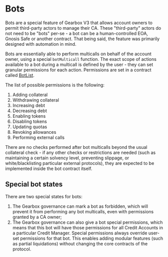 # Bots

Bots are a special feature of Gearbox V3 that allows account owners to permit third-party actors to manage their CA. These "third-party" actors do not need to be "bots" per-se - a bot can be a human-controlled EOA, Gnosis Safe or another contract. That being said, the feature was primarily designed with automation in mind.

Bots are essentially able to perform multicalls on behalf of the account owner, using a special `botMulticall` function. The exact scope of actions available to a bot during a multicall is defined by the user - they can set granular permissions for each action. Permissions are set in a contract called [BotList](/).

The list of possible permissions is the following:
1. Adding collateral
2. Withdrawing collateral
3. Increasing debt
4. Decreasing debt
5. Enabling tokens
6. Disabling tokens
7. Updating quotas
8. Revoking allowances
9. Performing external calls

There are no checks performed after bot multicalls beyond the usual collateral check - if any other checks or restrictions are needed (such as maintaining a certain solvency level, preventing slippage, or white/blacklisting particular external protocols), they are expected to be implemented inside the bot contract itself.

## Special bot states

There are two special states for bots:
1. The Gearbox governance can mark a bot as forbidden, which will prevent it from performing any bot multicalls, even with permissions granted by a CA owner;
2. The Gearbox governance can also give a bot special permissions, which means that this bot will have those permissions for all Credit Accounts in a particular Credit Manager. Special permissions always override user-set permissions for that bot. This enables adding modular features (such as partial liquidations) without changing the core contracts of the protocol.